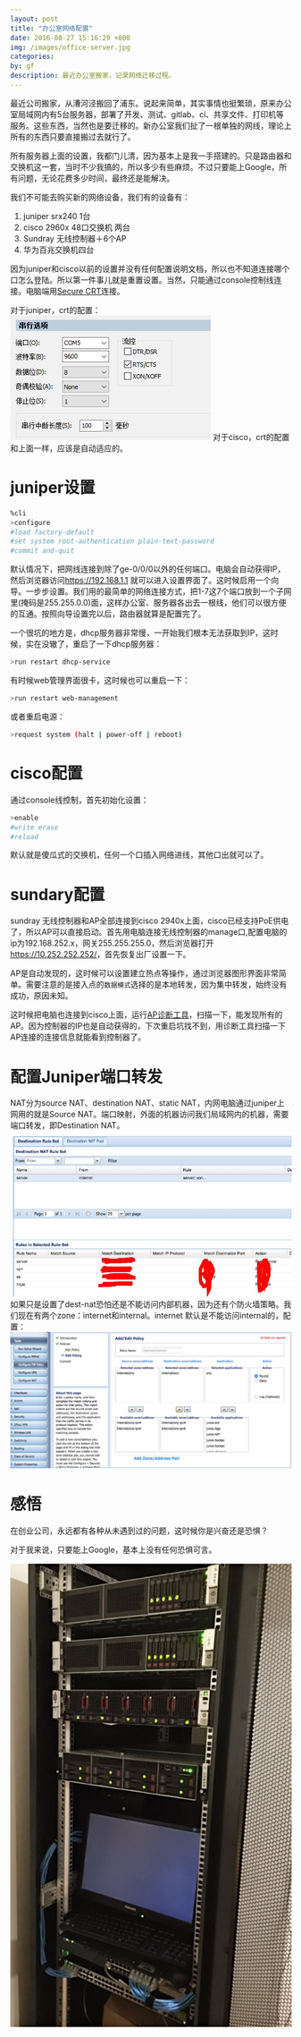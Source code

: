 ```yaml
---
layout: post
title: "办公室网络配置"
date: 2016-08-27 15:16:29 +800
img: /images/office-server.jpg
categories: 
by: gf
description: 最近办公室搬家，记录网络迁移过程。
---
```


最近公司搬家，从漕河泾搬回了浦东。说起来简单，其实事情也挺繁琐，原来办公室局域网内有5台服务器，部署了开发、测试、gitlab、ci、共享文件、打印机等服务。这些东西，当然也是要迁移的。新办公室我们扯了一根单独的网线，理论上所有的东西只要直接搬过去就行了。

所有服务器上面的设置，我都门儿清，因为基本上是我一手搭建的。只是路由器和交换机这一套，当时不少我搞的，所以多少有些麻烦。不过只要能上Google，所有问题，无论花费多少时间，最终还是能解决。

我们不可能去购买新的网络设备，我们有的设备有：

1. juniper srx240 1台
2. cisco 2960x 48口交换机 两台
3. Sundray 无线控制器＋6个AP
4. 华为百兆交换机四台

因为juniper和cisco以前的设置并没有任何配置说明文档，所以也不知道连接哪个口怎么登陆。所以第一件事儿就是重置设置。当然，只能通过console控制线连接。电脑端用[Secure CRT](http://www.xdowns.com/soft/softdown.asp?softid=23625)连接。

对于juniper，crt的配置：![juniper-crt](/images/juniper-crt.png)
对于cisco，crt的配置和上面一样，应该是自动适应的。

# juniper设置

```bash
%cli
>configure
#load factory-default
#set system root-authentication plain-text-password
#commit and-quit
```

默认情况下，把网线连接到除了ge-0/0/0以外的任何端口。电脑会自动获得IP，然后浏览器访问<https://192.168.1.1> 就可以进入设置界面了。这时候启用一个向导。一步步设置。我们用的最简单的网络连接方式，把1-7这7个端口放到一个子网里(掩码是255.255.0.0)面，这样办公室、服务器各出去一根线，他们可以很方便的互通。按照向导设置完以后，路由器就算是配置完了。

一个很坑的地方是，dhcp服务器非常慢，一开始我们根本无法获取到IP，这时候，实在没辙了，重启了一下dhcp服务器：

```bash
>run restart dhcp-service
```

有时候web管理界面很卡，这时候也可以重启一下：

```bash
>run restart web-management 
```
或者重启电源：

```bash
>request system (halt | power-off | reboot) 
```

# cisco配置
通过console线控制，首先初始化设置：

```bash
>enable
#write erase
#reload
```

默认就是傻瓜式的交换机，任何一个口插入网络进线，其他口出就可以了。

# sundary配置
sundray 无线控制器和AP全部连接到cisco 2940x上面，cisco已经支持PoE供电了，所以AP可以直接启动。首先用电脑连接无线控制器的manage口,配置电脑的ip为192.168.252.x，网关255.255.255.0，然后浏览器打开<https://10.252.252.252/>，首先恢复出厂设置一下。

AP是自动发现的，这时候可以设置建立热点等操作，通过浏览器图形界面非常简单。需要注意的是接入点的`数据模式`选择的是本地转发，因为集中转发，始终没有成功，原因未知。

这时候把电脑也连接到cisco上面，运行[AP诊断工具](http://www.sundray.com.cn/data/34.html)，扫描一下，能发现所有的AP。因为控制器的IP也是自动获得的，下次重启坑找不到，用诊断工具扫描一下AP连接的连接信息就能看到控制器了。

# 配置Juniper端口转发

NAT分为source NAT、destination NAT、static NAT，内网电脑通过juniper上网用的就是Source NAT。端口映射，外面的机器访问我们局域网内的机器，需要端口转发，即Destination NAT。
![dest-nat.png](/images/dest-nat.png)
如果只是设置了dest-nat恐怕还是不能访问内部机器，因为还有个防火墙策略。我们现在有两个zone：internet和internal。internet 默认是不能访问internal的，配置：
![dest-nat-fw.png](/images/dest-nat-fw.png)

# 感悟

在创业公司，永远都有各种从未遇到过的问题，这时候你是兴奋还是恐惧？

对于我来说，只要能上Google，基本上没有任何恐惧可言。

![images/office-server.jpg](/images/office-server.jpg)

